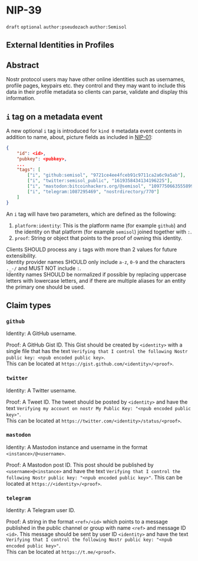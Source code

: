 # NIP-39

`draft` `optional` `author:pseudozach` `author:Semisol`

## External Identities in Profiles

## Abstract

Nostr protocol users may have other online identities such as usernames, profile pages, keypairs etc. they control and they may want to include this data in their profile metadata so clients can parse, validate and display this information.

## `i` tag on a metadata event

A new optional `i` tag is introduced for `kind 0` metadata event contents in addition to name, about, picture fields as included in [NIP-01](https://github.com/nostr-protocol/nips/blob/master/01.md):
```json
{
    "id": <id>,
    "pubkey": <pubkey>,
    ...
    "tags": [
        ["i", "github:semisol", "9721ce4ee4fceb91c9711ca2a6c9a5ab"],
        ["i", "twitter:semisol_public", "1619358434134196225"],
        ["i", "mastodon:bitcoinhackers.org/@semisol", "109775066355589974"]
        ["i", "telegram:1087295469", "nostrdirectory/770"]
    ]
}
```

An `i` tag will have two parameters, which are defined as the following:
1. `platform:identity`: This is the platform name (for example `github`) and the identity on that platform (for example `semisol`) joined together with `:`.
2. `proof`: String or object that points to the proof of owning this identity.

Clients SHOULD process any `i` tags with more than 2 values for future extensibility.  
Identity provider names SHOULD only include `a-z`, `0-9` and the characters `._-/` and MUST NOT include `:`.  
Identity names SHOULD be normalized if possible by replacing uppercase letters with lowercase letters, and if there are multiple aliases for an entity the primary one should be used.  

## Claim types

### `github`

Identity: A GitHub username.

Proof: A GitHub Gist ID. This Gist should be created by `<identity>` with a single file that has the text `Verifying that I control the following Nostr public key: <npub encoded public key>`.  
This can be located at `https://gist.github.com/<identity>/<proof>`.

### `twitter`

Identity: A Twitter username.

Proof: A Tweet ID. The tweet should be posted by `<identity>` and have the text `Verifying my account on nostr My Public Key: "<npub encoded public key>"`.  
This can be located at `https://twitter.com/<identity>/status/<proof>`.

### `mastodon`

Identity: A Mastodon instance and username in the format `<instance>/@<username>`.

Proof: A Mastodon post ID. This post should be published by `<username>@<instance>` and have the text `Verifying that I control the following Nostr public key: "<npub encoded public key>"`.
This can be located at `https://<identity>/<proof>`.

### `telegram`

Identity: A Telegram user ID.

Proof: A string in the format `<ref>/<id>` which points to a message published in the public channel or group with name `<ref>` and message ID `<id>`. This message should be sent by user ID `<identity>` and have the text `Verifying that I control the following Nostr public key: "<npub encoded public key>"`.  
This can be located at `https://t.me/<proof>`.
